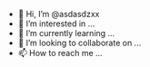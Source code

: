 - 👋 Hi, I’m @asdasdzxx
- 👀 I’m interested in ...
- 🌱 I’m currently learning ...
- 💞️ I’m looking to collaborate on ...
- 📫 How to reach me ...

<!---
asdasdzxx/asdasdzxx is a ✨ special ✨ repository because its `README.md` (this file) appears on your GitHub profile.
You can click the Preview link to take a look at your changes.
--->
